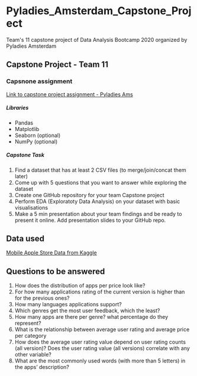 # Pyladies_Amsterdam_Capstone_Project
Team's 11 capstone project of Data Analysis Bootcamp 2020 organized by Pyladies Amsterdam

## Capstone Project - Team 11

### Capsnone assignment

[Link to capstone project assignment - Pyladies Ams](https://github.com/pyladiesams/Bootcamp-Data-Analysis-beginner-apr-may2020/tree/master/Capstone)

##### Libraries

- Pandas
- Matplotlib
- Seaborn (optional)
- NumPy (optional)

##### Capstone Task


1. Find a dataset that has at least 2 CSV files (to merge/join/concat them later)
2. Come up with 5 questions that you want to answer while exploring the dataset
3. Create one GitHub repository for your team Capstone project
4. Perform EDA (Exploratoty Data Analysis) on your dataset with basic visualisations
5. Make a 5 min presentation about your team findings and be ready to present it online. Add presentation slides to your GitHub repo.

## Data used
[Mobile Apple Store Data from Kaggle](https://www.kaggle.com/ramamet4/app-store-apple-data-set-10k-apps)

## Questions to be answered

1. How does the distribution of apps per price look like?
2. For how many applications rating of the current version is higher than for the previous ones?
3. How many languages applications support?
4. Which genres get the most user feedback, which the least?
5. How many apps are there per genre? what percentage do they represent?
6. What is the relationship between average user rating and average price per category
7. How does the average user rating value depend on user rating counts (all version)? Does the user rating value (all versions) correlate with any other variable?
8. What are the most commonly used words (with more than 5 letters) in the apps’ description?

